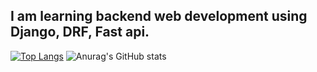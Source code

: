 ## I am learning backend web development using Django, DRF, Fast api.

[![Top Langs](https://github-readme-stats.vercel.app/api/top-langs/?username=LedxDeliveryFlopp&size_weight=0.5&count_weight=0.5)](https://github.com/anuraghazra/github-readme-stats)
![Anurag's GitHub stats](https://github-readme-stats.vercel.app/api?username=LedxDeliveryFlopp&show_icons=true&theme=transparent)
